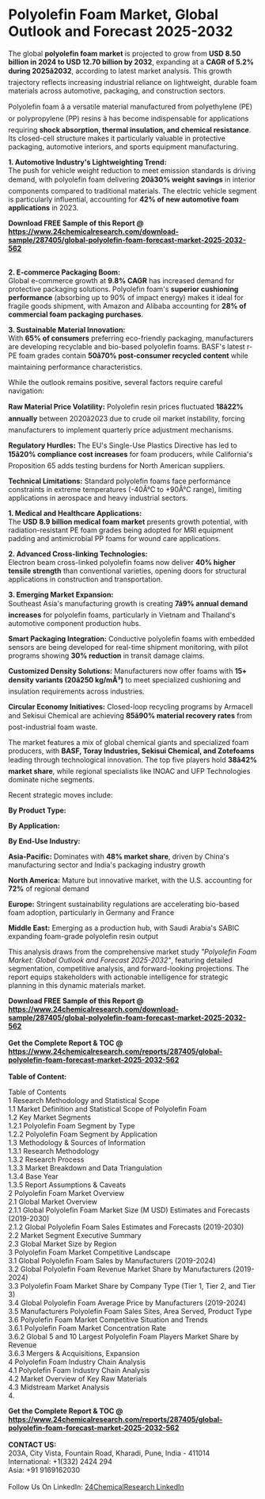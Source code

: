 <h1>Polyolefin Foam Market, Global Outlook and Forecast 2025-2032</h1><p>The global <strong>polyolefin foam market</strong> is projected to grow from <strong>USD 8.50 billion in 2024 to USD 12.70 billion by 2032</strong>, expanding at a <strong>CAGR of 5.2% during 2025â2032</strong>, according to latest market analysis. This growth trajectory reflects increasing industrial reliance on lightweight, durable foam materials across automotive, packaging, and construction sectors.</p><p>Polyolefin foam â a versatile material manufactured from polyethylene (PE) or polypropylene (PP) resins â has become indispensable for applications requiring <strong>shock absorption, thermal insulation, and chemical resistance</strong>. Its closed-cell structure makes it particularly valuable in protective packaging, automotive interiors, and sports equipment manufacturing.</p><p><strong>1. Automotive Industry's Lightweighting Trend:</strong><br>
The push for vehicle weight reduction to meet emission standards is driving demand, with polyolefin foam delivering <strong>20â30% weight savings</strong> in interior components compared to traditional materials. The electric vehicle segment is particularly influential, accounting for <strong>42% of new automotive foam applications</strong> in 2023.</p><div><b>Download FREE Sample of this Report @ 
            <a href="https://www.24chemicalresearch.com/download-sample/287405/global-polyolefin-foam-forecast-market-2025-2032-562">
            https://www.24chemicalresearch.com/download-sample/287405/global-polyolefin-foam-forecast-market-2025-2032-562</a></b></div><br><p><strong>2. E-commerce Packaging Boom:</strong><br>
Global e-commerce growth at <strong>9.8% CAGR</strong> has increased demand for protective packaging solutions. Polyolefin foam's <strong>superior cushioning performance</strong> (absorbing up to 90% of impact energy) makes it ideal for fragile goods shipment, with Amazon and Alibaba accounting for <strong>28% of commercial foam packaging purchases</strong>.</p><p><strong>3. Sustainable Material Innovation:</strong><br>
With <strong>65% of consumers</strong> preferring eco-friendly packaging, manufacturers are developing recyclable and bio-based polyolefin foams. BASF's latest r-PE foam grades contain <strong>50â70% post-consumer recycled content</strong> while maintaining performance characteristics.</p><p>While the outlook remains positive, several factors require careful navigation:</p><p><strong>Raw Material Price Volatility:</strong> Polyolefin resin prices fluctuated <strong>18â22% annually</strong> between 2020â2023 due to crude oil market instability, forcing manufacturers to implement quarterly price adjustment mechanisms.</p><p><strong>Regulatory Hurdles:</strong> The EU's Single-Use Plastics Directive has led to <strong>15â20% compliance cost increases</strong> for foam producers, while California's Proposition 65 adds testing burdens for North American suppliers.</p><p><strong>Technical Limitations:</strong> Standard polyolefin foams face performance constraints in extreme temperatures (-40Â°C to +90Â°C range), limiting applications in aerospace and heavy industrial sectors.</p><p><strong>1. Medical and Healthcare Applications:</strong><br>
The <strong>USD 8.9 billion medical foam market</strong> presents growth potential, with radiation-resistant PE foam grades being adopted for MRI equipment padding and antimicrobial PP foams for wound care applications.</p><p><strong>2. Advanced Cross-linking Technologies:</strong><br>
Electron beam cross-linked polyolefin foams now deliver <strong>40% higher tensile strength</strong> than conventional varieties, opening doors for structural applications in construction and transportation.</p><p><strong>3. Emerging Market Expansion:</strong><br>
Southeast Asia's manufacturing growth is creating <strong>7â9% annual demand increases</strong> for polyolefin foams, particularly in Vietnam and Thailand's automotive component production hubs.</p><p><strong>Smart Packaging Integration:</strong> Conductive polyolefin foams with embedded sensors are being developed for real-time shipment monitoring, with pilot programs showing <strong>30% reduction</strong> in transit damage claims.</p><p><strong>Customized Density Solutions:</strong> Manufacturers now offer foams with <strong>15+ density variants (20â250 kg/mÂ³)</strong> to meet specialized cushioning and insulation requirements across industries.</p><p><strong>Circular Economy Initiatives:</strong> Closed-loop recycling programs by Armacell and Sekisui Chemical are achieving <strong>85â90% material recovery rates</strong> from post-industrial foam waste.</p><p>The market features a mix of global chemical giants and specialized foam producers, with <strong>BASF, Toray Industries, Sekisui Chemical, and Zotefoams</strong> leading through technological innovation. The top five players hold <strong>38â42% market share</strong>, while regional specialists like INOAC and UFP Technologies dominate niche segments.</p><p>Recent strategic moves include:</p><p><strong>By Product Type:</strong></p><p><strong>By Application:</strong></p><p><strong>By End-Use Industry:</strong></p><p><strong>Asia-Pacific:</strong> Dominates with <strong>48% market share</strong>, driven by China's manufacturing sector and India's packaging industry growth</p><p><strong>North America:</strong> Mature but innovative market, with the U.S. accounting for <strong>72%</strong> of regional demand</p><p><strong>Europe:</strong> Stringent sustainability regulations are accelerating bio-based foam adoption, particularly in Germany and France</p><p><strong>Middle East:</strong> Emerging as a production hub, with Saudi Arabia's SABIC expanding foam-grade polyolefin resin output</p><p>This analysis draws from the comprehensive market study <em>"Polyolefin Foam Market: Global Outlook and Forecast 2025-2032"</em>, featuring detailed segmentation, competitive analysis, and forward-looking projections. The report equips stakeholders with actionable intelligence for strategic planning in this dynamic materials market.</p><div><b>Download FREE Sample of this Report @ 
            <a href="https://www.24chemicalresearch.com/download-sample/287405/global-polyolefin-foam-forecast-market-2025-2032-562">
            https://www.24chemicalresearch.com/download-sample/287405/global-polyolefin-foam-forecast-market-2025-2032-562</a></b></div><br><div><b>Get the Complete Report & TOC @ 
            <a href="https://www.24chemicalresearch.com/reports/287405/global-polyolefin-foam-forecast-market-2025-2032-562">
            https://www.24chemicalresearch.com/reports/287405/global-polyolefin-foam-forecast-market-2025-2032-562</a></b></div><br>
            <b>Table of Content:</b><p>Table of Contents<br />
1 Research Methodology and Statistical Scope<br />
1.1 Market Definition and Statistical Scope of Polyolefin Foam<br />
1.2 Key Market Segments<br />
1.2.1 Polyolefin Foam Segment by Type<br />
1.2.2 Polyolefin Foam Segment by Application<br />
1.3 Methodology & Sources of Information<br />
1.3.1 Research Methodology<br />
1.3.2 Research Process<br />
1.3.3 Market Breakdown and Data Triangulation<br />
1.3.4 Base Year<br />
1.3.5 Report Assumptions & Caveats<br />
2 Polyolefin Foam Market Overview<br />
2.1 Global Market Overview<br />
2.1.1 Global Polyolefin Foam Market Size (M USD) Estimates and Forecasts (2019-2030)<br />
2.1.2 Global Polyolefin Foam Sales Estimates and Forecasts (2019-2030)<br />
2.2 Market Segment Executive Summary<br />
2.3 Global Market Size by Region<br />
3 Polyolefin Foam Market Competitive Landscape<br />
3.1 Global Polyolefin Foam Sales by Manufacturers (2019-2024)<br />
3.2 Global Polyolefin Foam Revenue Market Share by Manufacturers (2019-2024)<br />
3.3 Polyolefin Foam Market Share by Company Type (Tier 1, Tier 2, and Tier 3)<br />
3.4 Global Polyolefin Foam Average Price by Manufacturers (2019-2024)<br />
3.5 Manufacturers Polyolefin Foam Sales Sites, Area Served, Product Type<br />
3.6 Polyolefin Foam Market Competitive Situation and Trends<br />
3.6.1 Polyolefin Foam Market Concentration Rate<br />
3.6.2 Global 5 and 10 Largest Polyolefin Foam Players Market Share by Revenue<br />
3.6.3 Mergers & Acquisitions, Expansion<br />
4 Polyolefin Foam Industry Chain Analysis<br />
4.1 Polyolefin Foam Industry Chain Analysis<br />
4.2 Market Overview of Key Raw Materials<br />
4.3 Midstream Market Analysis<br />
4.</p><div><b>Get the Complete Report & TOC @ 
            <a href="https://www.24chemicalresearch.com/reports/287405/global-polyolefin-foam-forecast-market-2025-2032-562">
            https://www.24chemicalresearch.com/reports/287405/global-polyolefin-foam-forecast-market-2025-2032-562</a></b></div><br><b>CONTACT US:</b><br>
            203A, City Vista, Fountain Road, Kharadi, Pune, India - 411014<br>
            International: +1(332) 2424 294<br>
            Asia: +91 9169162030 <br><br>
            Follow Us On LinkedIn: <a href="https://www.linkedin.com/company/24chemicalresearch/">24ChemicalResearch LinkedIn</a>